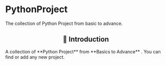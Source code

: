 # PythonProject
The collection of Python Project from basic to advance.

<h2 align=center> 📑 Introduction </h2>
A collection of **Python Project** from **Basics to Advance** . You can find or add any new project.
